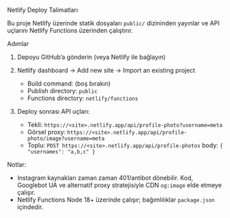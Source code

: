 Netlify Deploy Talimatları

Bu proje Netlify üzerinde statik dosyaları `public/` dizininden yayınlar ve API uçlarını Netlify Functions üzerinden çalıştırır.

Adımlar

1) Depoyu GitHub’a gönderin (veya Netlify ile bağlayın)

2) Netlify dashboard → Add new site → Import an existing project
   - Build command: (boş bırakın)
   - Publish directory: `public`
   - Functions directory: `netlify/functions`

3) Deploy sonrası API uçları:
   - Tekli: `https://<site>.netlify.app/api/profile-photo?username=meta`
   - Görsel proxy: `https://<site>.netlify.app/api/profile-photo/image?username=meta`
   - Toplu: `POST https://<site>.netlify.app/api/profile-photos` body: `{ "usernames": "a,b,c" }`

Notlar:
- Instagram kaynakları zaman zaman 401/antibot dönebilir. Kod, Googlebot UA ve alternatif proxy stratejisiyle CDN `og:image` elde etmeye çalışır.
- Netlify Functions Node 18+ üzerinde çalışır; bağımlılıklar `package.json` içindedir.


